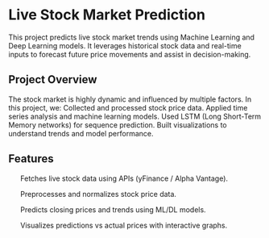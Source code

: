 # Live Stock Market Prediction

This project predicts live stock market trends using Machine Learning and Deep Learning models. It leverages historical stock data and real-time inputs to forecast future price movements and assist in decision-making.

## Project Overview

The stock market is highly dynamic and influenced by multiple factors. In this project, we:
Collected and processed stock price data.
Applied time series analysis and machine learning models.
Used LSTM (Long Short-Term Memory networks) for sequence prediction.
Built visualizations to understand trends and model performance.

## Features

<ul>Fetches live stock data using APIs (yFinance / Alpha Vantage).</ul>
<ul>Preprocesses and normalizes stock price data.</ul>
<ul>Predicts closing prices and trends using ML/DL models.</ul>
<ul>Visualizes predictions vs actual prices with interactive graphs.</ul>
